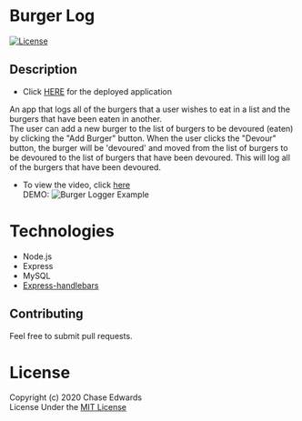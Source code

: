 # Burger Log
[![License](https://img.shields.io/badge/license-The%20MIT%20License-success.svg)](https://shields.io/)

## Description
* Click [HERE](https://burger-logging-app.herokuapp.com) for the deployed application

An app that logs all of the burgers that a user wishes to eat in a list and the burgers that have been eaten in another.    
The user can add a new burger to the list of burgers to be devoured (eaten) by clicking the "Add Burger" button. When the user clicks the "Devour" button, the burger will be 'devoured' and moved from the list of burgers to be devoured to the list of burgers that have been devoured. This will log all of the burgers that have been devoured.

* To view the video, click [here](https://drive.google.com/file/d/1TZmp9-u8iOXwVxYz4xn-jYZmrtusymou/view)   
DEMO:
![Burger Logger Example](./public/assets/img/Burger-Log.gif)

# Technologies
* Node.js
* Express
* MySQL
* [Express-handlebars](https://www.npmjs.com/package/express-handlebars)

## Contributing
Feel free to submit pull requests.

# License
Copyright (c) 2020 Chase Edwards    
License Under the [MIT License](License)
